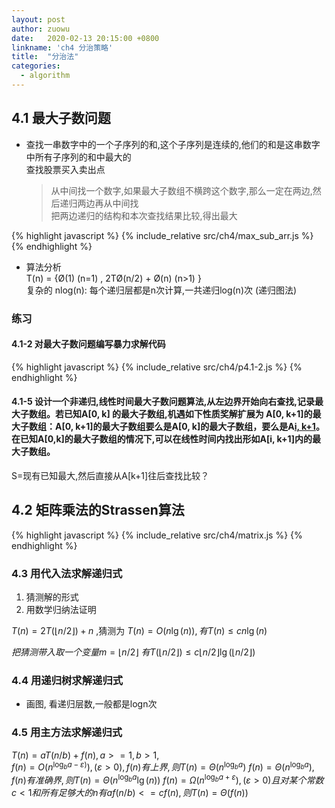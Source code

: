 ```yaml
---
layout: post
author: zuowu
date:   2020-02-13 20:15:00 +0800
linkname: 'ch4 分治策略'
title:  "分治法"
categories: 
  - algorithm 
---
```

## 4.1 最大子数问题
 * 查找一串数字中的一个子序列的和,这个子序列是连续的,他们的和是这串数字中所有子序列的和中最大的    
   查找股票买入卖出点    
   > 从中间找一个数字,如果最大子数组不横跨这个数字,那么一定在两边,然后递归两边再从中间找    
   > 把两边递归的结构和本次查找结果比较,得出最大

{% highlight javascript %}
  {% include_relative src/ch4/max_sub_arr.js %}
{% endhighlight %}

 * 算法分析     
   T(n) = {Ø(1) (n=1) , 2TØ(n/2) + Ø(n) (n>1) }    
   复杂的 nlog(n): 每个递归层都是n次计算,一共递归log(n)次 (递归图法)  

### 练习  
#### 4.1-2 对最大子数问题编写暴力求解代码
{% highlight javascript %}
  {% include_relative src/ch4/p4.1-2.js %}
{% endhighlight %}

#### 4.1-5 设计一个非递归,线性时间最大子数问题算法,从左边界开始向右查找,记录最大子数组。若已知A[0, k] 的最大子数组,机遇如下性质奖解扩展为 A[0, k+1]的最大子数组：A[0, k+1]的最大子数组要么是A[0, k]的最大子数组，要么是A[i, k+1](0<=i<=k+!)。在已知A[0,k]的最大子数组的情况下,可以在线性时间内找出形如A[i, k+1]内的最大子数组。
S=现有已知最大,然后直接从A[k+1]往后查找比较？   

## 4.2 矩阵乘法的Strassen算法
{% highlight javascript %}
  {% include_relative src/ch4/matrix.js %}
{% endhighlight %}

### 4.3 用代入法求解递归式
 1. 猜测解的形式
 2. 用数学归纳法证明

<!-- $ J_\alpha(x) = \sum_{m=0}^\infty \frac{(-1)^m}{m! \Gamma (m + \alpha + 1)} {\left({ \frac{x}{2} }\right)}^{2m + \alpha} \text {，行内公式示例} $ -->

$T(n) = 2T(\lfloor n/2 \rfloor) + n$ ,猜测为 $T(n) = O(n\lg(n)), 有 T(n)\leq cn \lg(n)$

$把猜测带入 取一个变量 m = \lfloor n/2 \rfloor$
$有T(\lfloor n/2 \rfloor) \leq c \lfloor n/2 \rfloor \lg(\lfloor n/2 \rfloor)$

<!-- $$
\begin{align}
T(n) &\leq 2(c (\lfloor n/2 \rfloor) \lg(n/2)+n \leq cn\lg(n/2) + n \\
& = cn\lg(n) - cnlg(2) + n \\
& = cn\lg(n) - cn \leq cn\lg(n) \\
\end{align}
$$ -->


### 4.4 用递归树求解递归式 
 * 画图, 看递归层数,一般都是logn次

### 4.5 用主方法求解递归式

  $T(n) = aT(n/b) + f(n) , a>=1, b>1,$    
  $f(n) = O(n^{\log_ba-ε)}), (ε>0),f(n) 有上界,则 T(n) = Θ(n^{\log_ba})$
  $f(n) = Θ(n^{\log_ba}), f(n)有准确界,则 T(n) = Θ(n^{\log_ba}\lg(n))$
  $f(n) = Ω(n^{\log_ba+ε}), (ε>0) 且对某个常数c<1 和所有足够大的n有 af(n/b) <= cf(n), 则T(n) = Θ(f(n))$









